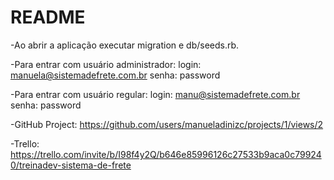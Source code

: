 # README

-Ao abrir a aplicação executar migration e db/seeds.rb.

-Para entrar com usuário administrador:
    login: manuela@sistemadefrete.com.br
    senha: password

-Para entrar com usuário regular:
        login: manu@sistemadefrete.com.br
        senha: password

-GitHub Project: https://github.com/users/manueladinizc/projects/1/views/2

-Trello: https://trello.com/invite/b/I98f4y2Q/b646e85996126c27533b9aca0c799240/treinadev-sistema-de-frete 